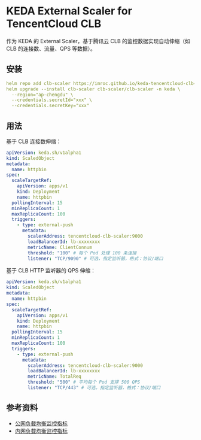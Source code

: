 # KEDA External Scaler for TencentCloud CLB

作为 KEDA 的 External Scaler，基于腾讯云 CLB 的监控数据实现自动伸缩（如 CLB 的连接数、流量、QPS 等数据）。

## 安装

```yaml
helm repo add clb-scaler https://imroc.github.io/keda-tencentcloud-clb-scaler
helm upgrade --install clb-scaler clb-scaler/clb-scaler -n keda \
  --region="ap-chengdu" \
  --credentials.secretId="xxx" \
  --credentials.secretKey="xxx"
```

## 用法

基于 CLB 连接数伸缩：

```yaml
apiVersion: keda.sh/v1alpha1
kind: ScaledObject
metadata:
  name: httpbin
spec:
  scaleTargetRef:
    apiVersion: apps/v1
    kind: Deployment
    name: httpbin
  pollingInterval: 15
  minReplicaCount: 1
  maxReplicaCount: 100
  triggers:
    - type: external-push
      metadata:
        scalerAddress: tencentcloud-clb-scaler:9000
        loadBalancerId: lb-xxxxxxxx
        metricName: ClientConnum
        threshold: "100" # 每个 Pod 处理 100 条连接
        listener: "TCP/9090" # 可选，指定监听器，格式：协议/端口
```

基于 CLB HTTP 监听器的 QPS 伸缩：

```yaml
apiVersion: keda.sh/v1alpha1
kind: ScaledObject
metadata:
  name: httpbin
spec:
  scaleTargetRef:
    apiVersion: apps/v1
    kind: Deployment
    name: httpbin
  pollingInterval: 15
  minReplicaCount: 1
  maxReplicaCount: 100
  triggers:
    - type: external-push
      metadata:
        scalerAddress: tencentcloud-clb-scaler:9000
        loadBalancerId: lb-xxxxxxxx
        metricName: TotalReq
        threshold: "500" # 平均每个 Pod 支撑 500 QPS
        listener: "TCP/443" # 可选，指定监听器，格式：协议/端口
```


## 参考资料

* [公网负载均衡监控指标](https://cloud.tencent.com/document/product/248/51898)
* [内网负载均衡监控指标](https://cloud.tencent.com/document/product/248/51899)

